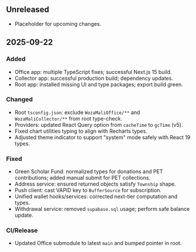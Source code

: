 ## Unreleased

- Placeholder for upcoming changes.

## 2025-09-22

### Added
- Office app: multiple TypeScript fixes; successful Next.js 15 build.
- Collector app: successful production build; dependency updates.
- Root app: installed missing UI and type packages; export build green.

### Changed
- Root `tsconfig.json`: exclude `WozaMaliOffice/**` and `WozaMaliCollector/**` from root type-check.
- Providers: updated React Query option from `cacheTime` to `gcTime` (v5).
- Fixed chart utilities typing to align with Recharts types.
- Adjusted theme indicator to support "system" mode safely with React 19 types.

### Fixed
- Green Scholar Fund: normalized types for donations and PET contributions; added manual submit for PET collections.
- Address service: ensured returned objects satisfy `Township` shape.
- Push client: cast VAPID key to `BufferSource` for subscription.
- Unified wallet hooks/services: corrected next-tier computation and types.
- Withdrawal service: removed `supabase.sql` usage; perform safe balance update.

### CI/Release
- Updated Office submodule to latest `main` and bumped pointer in root.


